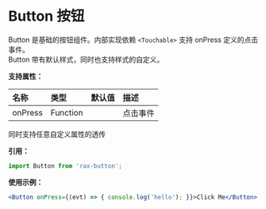 # Button 按钮

Button 是基础的按钮组件。内部实现依赖 `<Touchable>` 支持 onPress 定义的点击事件。  
Button 带有默认样式，同时也支持样式的自定义。

**支持属性：**

| 名称      | 类型       | 默认值  | 描述   |
| :------ | :------- | :--- | :--- |
| onPress | Function |      | 点击事件 |

同时支持任意自定义属性的透传

**引用：**

```jsx
import Button from 'rax-button';
```

**使用示例：**

```jsx
<Button onPress={(evt) => { console.log('hello'); }}>Click Me</Button>
```